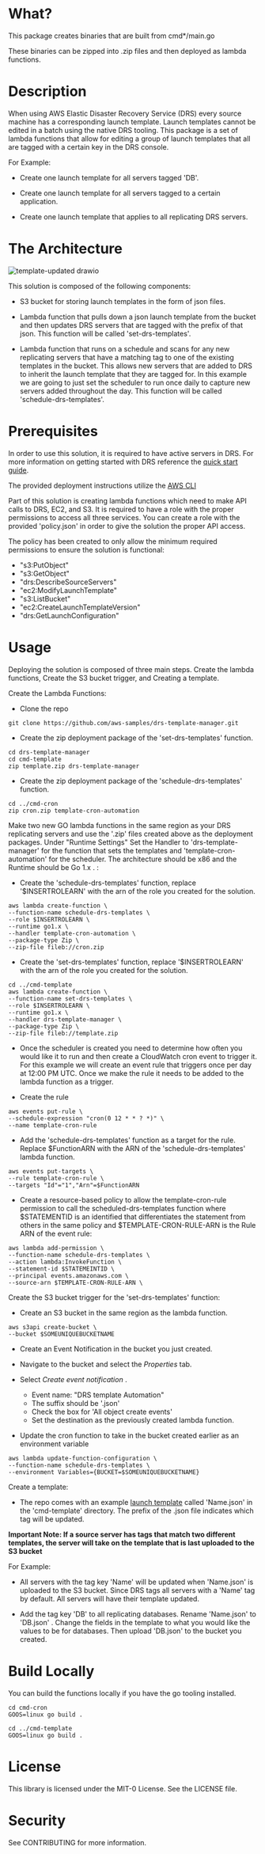 # What?

This package creates binaries that are built from cmd*/main.go

These binaries can be zipped into .zip files and then deployed as lambda functions.

# Description

When using AWS Elastic Disaster Recovery Service (DRS) every source machine has a corresponding launch template. Launch templates cannot be edited in a batch using the native DRS tooling. This package is a set of lambda functions that allow for editing a group of launch templates that all are tagged with a certain key in the DRS console.

For Example:
- Create one launch template for all servers tagged 'DB'.

- Create one launch template for all servers tagged to a certain application.

- Create one launch template that applies to all replicating DRS servers.

# The Architecture

![template-updated drawio](https://user-images.githubusercontent.com/97046295/165619622-780e7448-4832-4a10-8696-938336314847.png)

This solution is composed of the following components:

- S3 bucket for storing launch templates in the form of json files.

- Lambda function that pulls down a json launch template from the bucket and then updates DRS servers that are tagged with the prefix of that json. This function will be called 'set-drs-templates'.

- Lambda function that runs on a schedule and scans for any new replicating servers that have a matching tag to one of the existing templates in the bucket. This allows new servers that are added to DRS to inherit the launch template that they are tagged for. In this example we are going to just set the scheduler to run once daily to capture new servers added throughout the day. This function will be called 'schedule-drs-templates'.

# Prerequisites

In order to use this solution, it is required to have active servers in DRS. For more information on getting started with DRS reference the [quick start guide](https://docs.aws.amazon.com/drs/latest/userguide/getting-started.html).

The provided deployment instructions utilize the [AWS CLI](https://aws.amazon.com/cli/)

Part of this solution is creating lambda functions which need to make API calls to  DRS, EC2, and S3. It is required to have a role with the proper permissions to access all three services. You can create a role with the provided 'policy.json' in order to give the solution the proper API access.

The policy has been created to only allow the minimum required permissions to ensure the solution is functional:

* "s3:PutObject"
* "s3:GetObject"
* "drs:DescribeSourceServers"
* "ec2:ModifyLaunchTemplate"
* "s3:ListBucket"
* "ec2:CreateLaunchTemplateVersion"
* "drs:GetLaunchConfiguration"

# Usage

Deploying the solution is composed of three main steps. Create the lambda functions, Create the S3 bucket trigger, and Creating a template.

Create the Lambda Functions:

* Clone the repo
```
git clone https://github.com/aws-samples/drs-template-manager.git
```

* Create the zip deployment package of the 'set-drs-templates' function.
```
cd drs-template-manager
cd cmd-template
zip template.zip drs-template-manager
```

* Create the zip deployment package of the 'schedule-drs-templates' function.
```
cd ../cmd-cron
zip cron.zip template-cron-automation
```

Make two new GO lambda functions in the same region as your DRS replicating servers and use the '.zip' files created above as the deployment packages. Under "Runtime Settings" Set the Handler to 'drs-template-manager' for the function that sets the templates and 'template-cron-automation' for the scheduler. The architecture should be x86 and the Runtime should be Go 1.x . :

* Create the 'schedule-drs-templates' function, replace '$INSERTROLEARN' with the arn of the role you created for the solution.
```
aws lambda create-function \            
--function-name schedule-drs-templates \
--role $INSERTROLEARN \
--runtime go1.x \
--handler template-cron-automation \
--package-type Zip \
--zip-file fileb://cron.zip
```

* Create the 'set-drs-templates' function, replace '$INSERTROLEARN' with the arn of the role you created for the solution.
```
cd ../cmd-template
aws lambda create-function \            
--function-name set-drs-templates \
--role $INSERTROLEARN \
--runtime go1.x \
--handler drs-template-manager \
--package-type Zip \
--zip-file fileb://template.zip
```

- Once the scheduler is created you need to determine how often you would like it to run and then create a CloudWatch cron event to trigger it. For this example we will create an event rule that triggers once per day at 12:00 PM UTC. Once we make the rule it needs to be added to the lambda function as a trigger.

* Create the rule
```
aws events put-rule \
--schedule-expression "cron(0 12 * * ? *)" \
--name template-cron-rule
```

* Add the 'schedule-drs-templates' function as a target for the rule. Replace $FunctionARN with the ARN of the 'schedule-drs-templates' lambda function.
```
aws events put-targets \
--rule template-cron-rule \
--targets "Id"="1","Arn"=$FunctionARN
```

* Create a resource-based policy to allow the template-cron-rule permission to call the scheduled-drs-templates function where $STATEMENTID is an identified that differentiates the statement from others in the same policy and $TEMPLATE-CRON-RULE-ARN is the Rule ARN of the event rule: 
```
aws lambda add-permission \
--function-name schedule-drs-templates \
--action lambda:InvokeFunction \
--statement-id $STATEMEINTID \ 
--principal events.amazonaws.com \
--source-arn $TEMPLATE-CRON-RULE-ARN \
```

Create the S3 bucket trigger for the 'set-drs-templates' function:

- Create an S3 bucket in the same region as the lambda function.
```
aws s3api create-bucket \
--bucket $SOMEUNIQUEBUCKETNAME
```

- Create an Event Notification in the bucket you just created.

* Navigate to the bucket and select the *Properties* tab.

* Select *Create event notification* .

    - Event name: "DRS template Automation"
    - The suffix should be '.json'
    - Check the box for 'All object create events'
    - Set the destination as the previously created lambda function.

- Update the cron function to take in the bucket created earlier as an environment variable
```
aws lambda update-function-configuration \
--function-name schedule-drs-templates \
--environment Variables={BUCKET=$SOMEUNIQUEBUCKETNAME}
```

Create a template:

- The repo comes with an example [launch template](https://docs.aws.amazon.com/drs/latest/userguide/ec2-launch.html) called 'Name.json' in the 'cmd-template' directory. The prefix of the .json file indicates which tag will be updated.

**Important Note: If a source server has tags that match two different templates, the server will take on the template that is last uploaded to the S3 bucket**

For Example:

- All servers with the tag key 'Name' will be updated when 'Name.json' is uploaded to the S3 bucket. Since DRS tags all servers with a 'Name' tag by default. All servers will have their template updated.

- Add the tag key 'DB' to all replicating databases. Rename 'Name.json' to 'DB.json' . Change the fields in the template to what you would like the values to be for databases. Then upload 'DB.json' to the bucket you created.

# Build Locally

You can build the functions locally if you have the go tooling installed.
```
cd cmd-cron
GOOS=linux go build .
```

``` 
cd ../cmd-template
GOOS=linux go build .
```

# License

This library is licensed under the MIT-0 License. See the LICENSE file.

# Security

See CONTRIBUTING for more information.
